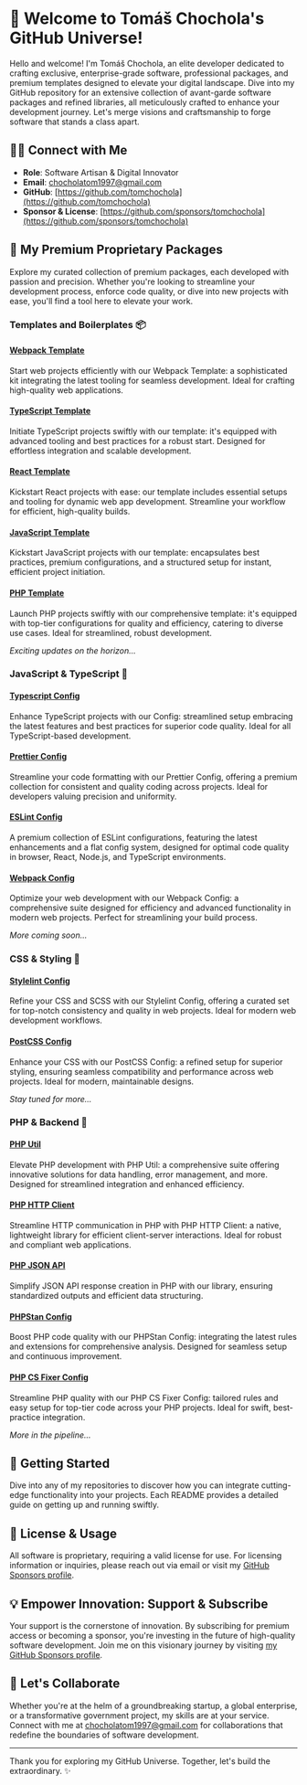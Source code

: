 # 🌌 Welcome to Tomáš Chochola's GitHub Universe!

Hello and welcome! I'm Tomáš Chochola, an elite developer dedicated to crafting exclusive, enterprise-grade software, professional packages, and premium templates designed to elevate your digital landscape. Dive into my GitHub repository for an extensive collection of avant-garde software packages and refined libraries, all meticulously crafted to enhance your development journey. Let's merge visions and craftsmanship to forge software that stands a class apart.

## 🧑‍💻 Connect with Me

- **Role**: Software Artisan & Digital Innovator
- **Email**: <chocholatom1997@gmail.com>
- **GitHub**: [https://github.com/tomchochola](https://github.com/tomchochola)
- **Sponsor & License**: [https://github.com/sponsors/tomchochola](https://github.com/sponsors/tomchochola)

## 🚀 My Premium Proprietary Packages

Explore my curated collection of premium packages, each developed with passion and precision. Whether you're looking to streamline your development process, enforce code quality, or dive into new projects with ease, you'll find a tool here to elevate your work.

### Templates and Boilerplates 📦

#### **[Webpack Template](https://github.com/tomchochola/webpack-template)**

Start web projects efficiently with our Webpack Template: a sophisticated kit integrating the latest tooling for seamless development. Ideal for crafting high-quality web applications.

#### **[TypeScript Template](https://github.com/tomchochola/typescript-template)**

Initiate TypeScript projects swiftly with our template: it's equipped with advanced tooling and best practices for a robust start. Designed for effortless integration and scalable development.

#### **[React Template](https://github.com/tomchochola/react-template)**

Kickstart React projects with ease: our template includes essential setups and tooling for dynamic web app development. Streamline your workflow for efficient, high-quality builds.

#### **[JavaScript Template](https://github.com/tomchochola/javascript-template)**

Kickstart JavaScript projects with our template: encapsulates best practices, premium configurations, and a structured setup for instant, efficient project initiation.

#### **[PHP Template](https://github.com/tomchochola/php-template)**

Launch PHP projects swiftly with our comprehensive template: it's equipped with top-tier configurations for quality and efficiency, catering to diverse use cases. Ideal for streamlined, robust development.

_Exciting updates on the horizon..._

### JavaScript & TypeScript 📜

#### **[Typescript Config](https://github.com/tomchochola/typescript-config)**

Enhance TypeScript projects with our Config: streamlined setup embracing the latest features and best practices for superior code quality. Ideal for all TypeScript-based development.

#### **[Prettier Config](https://github.com/tomchochola/prettier-config)**

Streamline your code formatting with our Prettier Config, offering a premium collection for consistent and quality coding across projects. Ideal for developers valuing precision and uniformity.

#### **[ESLint Config](https://github.com/tomchochola/eslint-config)**

A premium collection of ESLint configurations, featuring the latest enhancements and a flat config system, designed for optimal code quality in browser, React, Node.js, and TypeScript environments.

#### **[Webpack Config](https://github.com/tomchochola/webpack-config)**

Optimize your web development with our Webpack Config: a comprehensive suite designed for efficiency and advanced functionality in modern web projects. Perfect for streamlining your build process.

_More coming soon..._

### CSS & Styling 💅

#### **[Stylelint Config](https://github.com/tomchochola/stylelint-config)**

Refine your CSS and SCSS with our Stylelint Config, offering a curated set for top-notch consistency and quality in web projects. Ideal for modern web development workflows.

#### **[PostCSS Config](https://github.com/tomchochola/postcss-config)**

Enhance your CSS with our PostCSS Config: a refined setup for superior styling, ensuring seamless compatibility and performance across web projects. Ideal for modern, maintainable designs.

_Stay tuned for more..._

### PHP & Backend 🐘

#### **[PHP Util](https://github.com/tomchochola/php-util)**

Elevate PHP development with PHP Util: a comprehensive suite offering innovative solutions for data handling, error management, and more. Designed for streamlined integration and enhanced efficiency.

#### **[PHP HTTP Client](https://github.com/tomchochola/php-http-client)**

Streamline HTTP communication in PHP with PHP HTTP Client: a native, lightweight library for efficient client-server interactions. Ideal for robust and compliant web applications.

#### **[PHP JSON API](https://github.com/tomchochola/php-json-api)**

Simplify JSON API response creation in PHP with our library, ensuring standardized outputs and efficient data structuring.

#### **[PHPStan Config](https://github.com/tomchochola/phpstan-config)**

Boost PHP code quality with our PHPStan Config: integrating the latest rules and extensions for comprehensive analysis. Designed for seamless setup and continuous improvement.

#### **[PHP CS Fixer Config](https://github.com/tomchochola/php-cs-fixer-config)**

Streamline PHP quality with our PHP CS Fixer Config: tailored rules and easy setup for top-tier code across your PHP projects. Ideal for swift, best-practice integration.

_More in the pipeline..._

## 🌟 Getting Started

Dive into any of my repositories to discover how you can integrate cutting-edge functionality into your projects. Each README provides a detailed guide on getting up and running swiftly.

## 📜 License & Usage

All software is proprietary, requiring a valid license for use. For licensing information or inquiries, please reach out via email or visit my [GitHub Sponsors profile](https://github.com/sponsors/tomchochola).

## 💡 Empower Innovation: Support & Subscribe

Your support is the cornerstone of innovation. By subscribing for premium access or becoming a sponsor, you're investing in the future of high-quality software development. Join me on this visionary journey by visiting [my GitHub Sponsors profile](https://github.com/sponsors/tomchochola).

## 🤝 Let's Collaborate

Whether you're at the helm of a groundbreaking startup, a global enterprise, or a transformative government project, my skills are at your service. Connect with me at [chocholatom1997@gmail.com](mailto:chocholatom1997@gmail.com) for collaborations that redefine the boundaries of software development.

---

Thank you for exploring my GitHub Universe. Together, let's build the extraordinary. ✨
